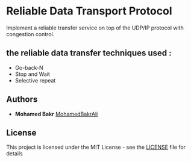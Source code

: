 # Reliable Data Transport Protocol
Implement a reliable transfer service on top
of the UDP/IP protocol with congestion control.

## the reliable data transfer techniques used :
- Go-back-N
- Stop and Wait
- Selective repeat

## Authors

* **Mohamed Bakr** [MohamedBakrAli](https://github.com/MohamedBakrAli)

## License

This project is licensed under the MIT License - see the [LICENSE](LICENSE) file for details
